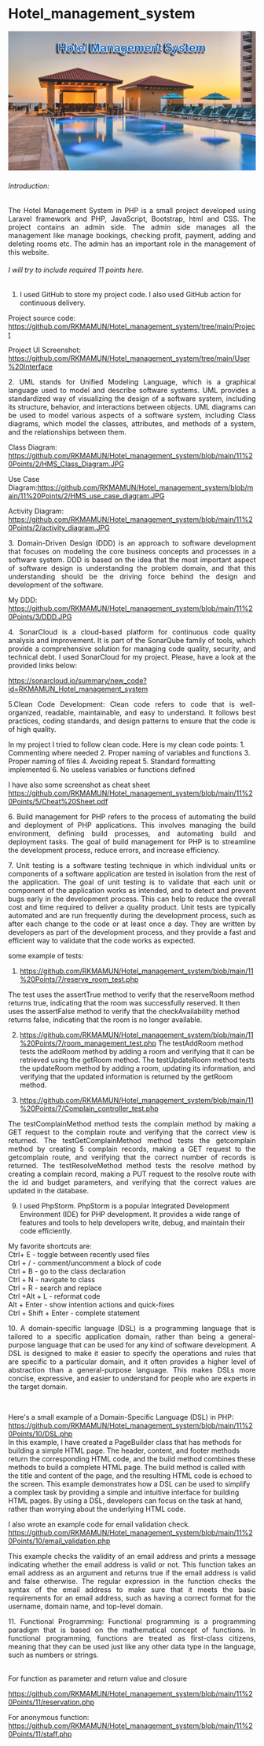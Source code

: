# Hotel_management_system
![](cover.jpeg)

###### Introduction:
<p align="justify">The Hotel Management System in PHP is a small project developed using Laravel framework and PHP, JavaScript, Bootstrap, html and CSS. The project contains an admin side. The admin side manages all the management like manage bookings, checking profit, payment, adding and deleting rooms etc. The admin has an important role in the management of this website.</p>

###### I will try to include required 11 points here.

1. I used GitHub to store my project code. I also used GitHub action for continuous delivery.

Project source code: https://github.com/RKMAMUN/Hotel_management_system/tree/main/Project

Project UI Screenshot: https://github.com/RKMAMUN/Hotel_management_system/tree/main/User%20Interface




<p align="justify">2. UML stands for Unified Modeling Language, which is a graphical language used to model and describe software systems. UML provides a standardized way of visualizing the design of a software system, including its structure, behavior, and interactions between objects. UML diagrams can be used to model various aspects of a software system, including Class diagrams, which model the classes, attributes, and methods of a system, and the relationships between them.</p>

Class Diagram: https://github.com/RKMAMUN/Hotel_management_system/blob/main/11%20Points/2/HMS_Class_Diagram.JPG

Use Case Diagram:https://github.com/RKMAMUN/Hotel_management_system/blob/main/11%20Points/2/HMS_use_case_diagram.JPG

Activity Diagram: https://github.com/RKMAMUN/Hotel_management_system/blob/main/11%20Points/2/activity_diagram.JPG


<p align="justify">3. Domain-Driven Design (DDD) is an approach to software development that focuses on modeling the core business concepts and processes in a software system. DDD is based on the idea that the most important aspect of software design is understanding the problem domain, and that this understanding should be the driving force behind the design and development of the software.</p>

My DDD: https://github.com/RKMAMUN/Hotel_management_system/blob/main/11%20Points/3/DDD.JPG

<p align="justify">4. SonarCloud is a cloud-based platform for continuous code quality analysis and improvement. It is part of the SonarQube family of tools, which provide a comprehensive solution for managing code quality, security, and technical debt. I used SonarCloud for my project. Please, have a look at the provided links below:</p>

https://sonarcloud.io/summary/new_code?id=RKMAMUN_Hotel_management_system

<p align="justify">5.Clean Code Development: Clean code refers to code that is well-organized, readable, maintainable, and easy to understand. It follows best practices, coding standards, and design patterns to ensure that the code is of high quality.</p>
In my project I tried to follow clean code.
Here is my clean code points:
 1. Commenting where needed
 2. Proper naming of variables and functions
 3. Proper naming of files
 4. Avoiding repeat
 5. Standard formatting implemented
 6. No useless variables or functions defined

I have also some screenshot as cheat sheet
https://github.com/RKMAMUN/Hotel_management_system/blob/main/11%20Points/5/Cheat%20Sheet.pdf

<p align="justify">6. Build management for PHP refers to the process of automating the build and deployment of PHP applications. This involves managing the build environment, defining build processes, and automating build and deployment tasks. The goal of build management for PHP is to streamline the development process, reduce errors, and increase efficiency.</p>


<p align="justify">7. Unit testing is a software testing technique in which individual units or components of a software application are tested in isolation from the rest of the application. The goal of unit testing is to validate that each unit or component of the application works as intended, and to detect and prevent bugs early in the development process. This can help to reduce the overall cost and time required to deliver a quality product.
Unit tests are typically automated and are run frequently during the development process, such as after each change to the code or at least once a day. They are written by developers as part of the development process, and they provide a fast and efficient way to validate that the code works as expected.</p>

some example of tests:
1. https://github.com/RKMAMUN/Hotel_management_system/blob/main/11%20Points/7/reserve_room_test.php
 
The test uses the assertTrue method to verify that the reserveRoom method returns true, indicating that the room was successfully reserved. It then uses the    assertFalse method to verify that the checkAvailability method returns false, indicating that the room is no longer available.

2. https://github.com/RKMAMUN/Hotel_management_system/blob/main/11%20Points/7/room_management_test.php
The testAddRoom method tests the addRoom method by adding a room and verifying that it can be retrieved using the getRoom method.
The testUpdateRoom method tests the updateRoom method by adding a room, updating its information, and verifying that the updated information is returned by the getRoom method.

3. https://github.com/RKMAMUN/Hotel_management_system/blob/main/11%20Points/7/Complain_controller_test.php

<p align="justify">The testComplainMethod method tests the complain method by making a GET request to the complain route and verifying that the correct view is returned.
The testGetComplainMethod method tests the getcomplain method by creating 5 complain records, making a GET request to the getcomplain route, and verifying that the correct number of records is returned.
The testResolveMethod method tests the resolve method by creating a complain record, making a PUT request to the resolve route with the id and budget parameters, and verifying that the correct values are updated in the database.</p>






9. I used PhpStorm. PhpStorm is a popular Integrated Development Environment (IDE) for PHP development. It provides a wide range of features and tools to help developers write, debug, and maintain their code efficiently.

My favorite shortcuts are:<br />
Ctrl+ E - toggle between recently used files<br />
Ctrl + / - comment/uncomment a block of code<br />
Ctrl + B - go to the class declaration<br />
Ctrl + N - navigate to class<br />
Ctrl + R - search and replace<br />
Ctrl +Alt + L - reformat code<br />
Alt + Enter - show intention actions and quick-fixes<br />
Ctrl + Shift + Enter - complete statement<br />

<p align="justify">10. A domain-specific language (DSL) is a programming language that is tailored to a specific application domain, rather than being a general-purpose language that can be used for any kind of software development. A DSL is designed to make it easier to specify the operations and rules that are specific to a particular domain, and it often provides a higher level of abstraction than a general-purpose language. This makes DSLs more concise, expressive, and easier to understand for people who are experts in the target domain.</p><br/>

Here's a small example of a Domain-Specific Language (DSL) in PHP:<br/>
https://github.com/RKMAMUN/Hotel_management_system/blob/main/11%20Points/10/DSL.php<br/>
In this example, I have created a PageBuilder class that has methods for building a simple HTML page. The header, content, and footer methods return the corresponding HTML code, and the build method combines these methods to build a complete HTML page. The build method is called with the title and content of the page, and the resulting HTML code is echoed to the screen.
This example demonstrates how a DSL can be used to simplify a complex task by providing a simple and intuitive interface for building HTML pages. By using a DSL, developers can focus on the task at hand, rather than worrying about the underlying HTML code.

I also wrote an example code for email validation check.<br/>
https://github.com/RKMAMUN/Hotel_management_system/blob/main/11%20Points/10/email_validation.php <br/>
<p align="justify">This example checks the validity of an email address and prints a message indicating whether the email address is valid or not. This function takes an email address as an argument and returns true if the email address is valid and false otherwise. The regular expression in the function checks the syntax of the email address to make sure that it meets the basic requirements for an email address, such as having a correct format for the username, domain name, and top-level domain.</p>




<p align="justify">11. Functional Programming: Functional programming is a programming paradigm that is based on the mathematical concept of functions. In functional programming, functions are treated as first-class citizens, meaning that they can be used just like any other data type in the language, such as numbers or strings.</p><br/>
For function as parameter and return value and closure<br/>

https://github.com/RKMAMUN/Hotel_management_system/blob/main/11%20Points/11/reservation.php

For anonymous function:<br/>
https://github.com/RKMAMUN/Hotel_management_system/blob/main/11%20Points/11/staff.php
